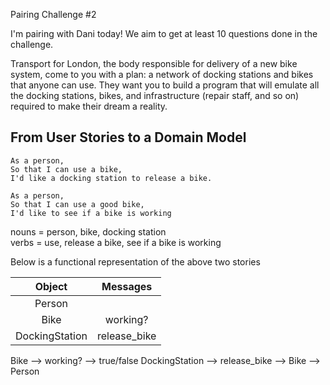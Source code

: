 Pairing Challenge #2

I'm pairing with Dani today! We aim to get at least 10 questions done in the challenge.

Transport for London, the body responsible for delivery of a new bike system, come to you with a plan: a network of docking stations and bikes that anyone can use. They want you to build a program that will emulate all the docking stations, bikes, and infrastructure (repair staff, and so on) required to make their dream a reality.

## From User Stories to a Domain Model

```
As a person,  
So that I can use a bike,  
I'd like a docking station to release a bike.

As a person,  
So that I can use a good bike,  
I'd like to see if a bike is working
```
nouns = person, bike, docking station  
verbs = use, release a bike, see if a bike is working

Below is a functional representation of the above two stories

| Object | Messages |
| :-------: | :-------: |
| Person |
| Bike | working? |
| DockingStation | release_bike |

Bike --> working? --> true/false
DockingStation --> release_bike --> Bike --> Person
